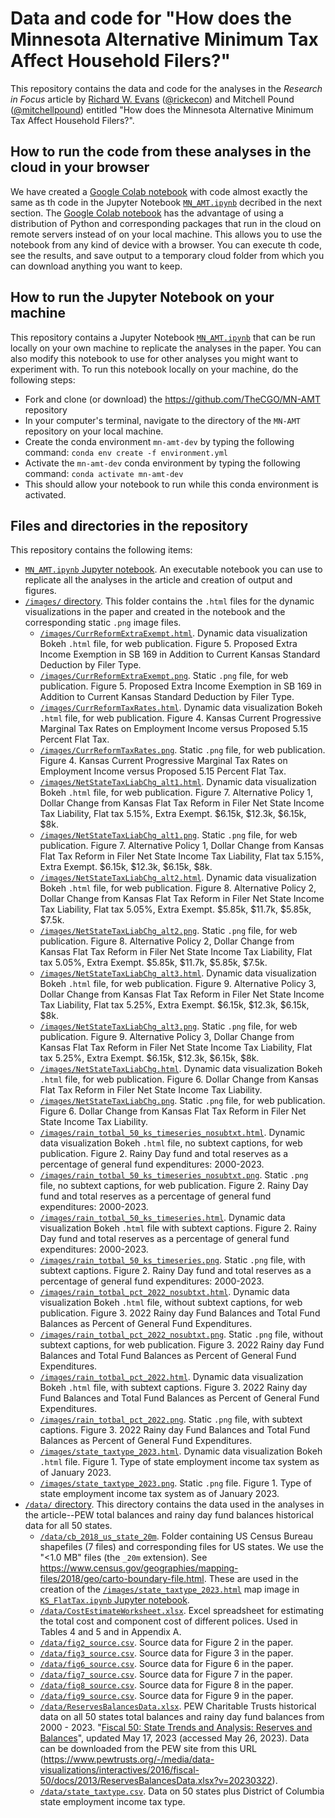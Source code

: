 # Data and code for "How does the Minnesota Alternative Minimum Tax Affect Household Filers?"
This repository contains the data and code for the analyses in the *Research in Focus* article by [Richard W. Evans](https://sites.google.com/site/rickecon) ([@rickecon](https://github.com/rickecon)) and Mitchell Pound ([@mitchellpound](https://github.com/mitchellpound)) entitled "How does the Minnesota Alternative Minimum Tax Affect Household Filers?".

## How to run the code from these analyses in the cloud in your browser
We have created a [Google Colab notebook](https://colab.research.google.com/drive/1fZ-mXeUgjsDfeCYILWz7tHS4856_vbJI?usp=sharing) with code almost exactly the same as th code in the Jupyter Notebook [`MN_AMT.ipynb`](MN_AMT.ipynb) decribed in the next section. The [Google Colab notebook](https://colab.research.google.com/drive/1fZ-mXeUgjsDfeCYILWz7tHS4856_vbJI?usp=sharing) has the advantage of using a distribution of Python and corresponding packages that run in the cloud on remote servers instead of on your local machine. This allows you to use the notebook from any kind of device with a browser. You can execute th code, see the results, and save output to a temporary cloud folder from which you can download anything you want to keep.

## How to run the Jupyter Notebook on your machine
This repository contains a Jupyter Notebook [`MN_AMT.ipynb`](MN_AMT.ipynb) that can be run locally on your own machine to replicate the analyses in the paper. You can also modify this notebook to use for other analyses you might want to experiment with. To run this notebook locally on your machine, do the following steps:
* Fork and clone (or download) the https://github.com/TheCGO/MN-AMT repository
* In your computer's terminal, navigate to the directory of the `MN-AMT` repository on your local machine.
* Create the conda environment `mn-amt-dev` by typing the following command: `conda env create -f environment.yml`
* Activate the `mn-amt-dev` conda environment by typing the following command: `conda activate mn-amt-dev`
* This should allow your notebook to run while this conda environment is activated.


## Files and directories in the repository
This repository contains the following items:
* [`MN_AMT.ipynb` Jupyter notebook](MN_AMT.ipynb). An executable notebook you can use to replicate all the analyses in the article and creation of output and figures.
* [`/images/` directory](images/). This folder contains the `.html` files for the dynamic visualizations in the paper and created in the notebook and the corresponding static `.png` image files.
    * [`/images/CurrReformExtraExempt.html`](/images/CurrReformExtraExempt.html). Dynamic data visualization Bokeh `.html` file, for web publication. Figure 5. Proposed Extra Income Exemption in SB 169 in Addition to Current Kansas Standard Deduction by Filer Type.
    * [`/images/CurrReformExtraExempt.png`](/images/CurrReformExtraExempt.png). Static `.png` file, for web publication. Figure 5. Proposed Extra Income Exemption in SB 169 in Addition to Current Kansas Standard Deduction by Filer Type.
    * [`/images/CurrReformTaxRates.html`](/images/CurrReformTaxRates.html). Dynamic data visualization Bokeh `.html` file, for web publication. Figure 4. Kansas Current Progressive Marginal Tax Rates on Employment Income versus Proposed 5.15 Percent Flat Tax.
    * [`/images/CurrReformTaxRates.png`](/images/CurrReformTaxRates.png). Static `.png` file, for web publication. Figure 4. Kansas Current Progressive Marginal Tax Rates on Employment Income versus Proposed 5.15 Percent Flat Tax.
    * [`/images/NetStateTaxLiabChg_alt1.html`](/images/NetStateTaxLiabChg_alt1.html). Dynamic data visualization Bokeh `.html` file, for web publication. Figure 7. Alternative Policy 1, Dollar Change from Kansas Flat Tax Reform in Filer Net State Income Tax Liability, Flat tax 5.15%, Extra Exempt. $6.15k, $12.3k, $6.15k, $8k.
    * [`/images/NetStateTaxLiabChg_alt1.png`](/images/NetStateTaxLiabChg_alt1.png). Static `.png` file, for web publication. Figure 7. Alternative Policy 1, Dollar Change from Kansas Flat Tax Reform in Filer Net State Income Tax Liability, Flat tax 5.15%, Extra Exempt. $6.15k, $12.3k, $6.15k, $8k.
    * [`/images/NetStateTaxLiabChg_alt2.html`](/images/NetStateTaxLiabChg_alt2.html). Dynamic data visualization Bokeh `.html` file, for web publication. Figure 8. Alternative Policy 2, Dollar Change from Kansas Flat Tax Reform in Filer Net State Income Tax Liability, Flat tax 5.05%, Extra Exempt. $5.85k, $11.7k, $5.85k, $7.5k.
    * [`/images/NetStateTaxLiabChg_alt2.png`](/images/NetStateTaxLiabChg_alt2.png). Static `.png` file, for web publication. Figure 8. Alternative Policy 2, Dollar Change from Kansas Flat Tax Reform in Filer Net State Income Tax Liability, Flat tax 5.05%, Extra Exempt. $5.85k, $11.7k, $5.85k, $7.5k.
    * [`/images/NetStateTaxLiabChg_alt3.html`](/images/NetStateTaxLiabChg_alt3.html). Dynamic data visualization Bokeh `.html` file, for web publication. Figure 9. Alternative Policy 3, Dollar Change from Kansas Flat Tax Reform in Filer Net State Income Tax Liability, Flat tax 5.25%, Extra Exempt. $6.15k, $12.3k, $6.15k, $8k.
    * [`/images/NetStateTaxLiabChg_alt3.png`](/images/NetStateTaxLiabChg_alt3.png). Static `.png` file, for web publication. Figure 9. Alternative Policy 3, Dollar Change from Kansas Flat Tax Reform in Filer Net State Income Tax Liability, Flat tax 5.25%, Extra Exempt. $6.15k, $12.3k, $6.15k, $8k.
    * [`/images/NetStateTaxLiabChg.html`](/images/NetStateTaxLiabChg.html). Dynamic data visualization Bokeh `.html` file, for web publication. Figure 6. Dollar Change from Kansas Flat Tax Reform in Filer Net State Income Tax Liability.
    * [`/images/NetStateTaxLiabChg.png`](/images/NetStateTaxLiabChg.png). Static `.png` file, for web publication. Figure 6. Dollar Change from Kansas Flat Tax Reform in Filer Net State Income Tax Liability.
    * [`/images/rain_totbal_50_ks_timeseries_nosubtxt.html`](/images/rain_totbal_50_ks_timeseries_nosubtxt.html). Dynamic data visualization Bokeh `.html` file, no subtext captions, for web publication. Figure 2. Rainy Day fund and total reserves as a percentage of general fund expenditures: 2000-2023.
    * [`/images/rain_totbal_50_ks_timeseries_nosubtxt.png`](/images/rain_totbal_50_ks_timeseries_nosubtxt.png). Static `.png` file, no subtext captions, for web publication. Figure 2. Rainy Day fund and total reserves as a percentage of general fund expenditures: 2000-2023.
    * [`/images/rain_totbal_50_ks_timeseries.html`](/images/rain_totbal_50_ks_timeseries.html). Dynamic data visualization Bokeh `.html` file with subtext captions. Figure 2. Rainy Day fund and total reserves as a percentage of general fund expenditures: 2000-2023.
    * [`/images/rain_totbal_50_ks_timeseries.png`](/images/rain_totbal_50_ks_timeseries.png). Static `.png` file, with subtext captions. Figure 2. Rainy Day fund and total reserves as a percentage of general fund expenditures: 2000-2023.
    * [`/images/rain_totbal_pct_2022_nosubtxt.html`](/images/rain_totbal_pct_2022_nosubtxt.html). Dynamic data visualization Bokeh `.html` file, without subtext captions, for web publication. Figure 3. 2022 Rainy day Fund Balances and Total Fund Balances as Percent of General Fund Expenditures.
    * [`/images/rain_totbal_pct_2022_nosubtxt.png`](/images/rain_totbal_pct_2022_nosubtxt.png). Static `.png` file, without subtext captions, for web publication. Figure 3. 2022 Rainy day Fund Balances and Total Fund Balances as Percent of General Fund Expenditures.
    * [`/images/rain_totbal_pct_2022.html`](/images/rain_totbal_pct_2022.html). Dynamic data visualization Bokeh `.html` file, with subtext captions. Figure 3. 2022 Rainy day Fund Balances and Total Fund Balances as Percent of General Fund Expenditures.
    * [`/images/rain_totbal_pct_2022.png`](/images/rain_totbal_pct_2022.png). Static `.png` file, with subtext captions. Figure 3. 2022 Rainy day Fund Balances and Total Fund Balances as Percent of General Fund Expenditures.
    * [`/images/state_taxtype_2023.html`](/images/state_taxtype_2023.html). Dynamic data visualization Bokeh `.html` file. Figure 1. Type of state employment income tax system as of January 2023.
    * [`/images/state_taxtype_2023.png`](/images/state_taxtype_2023.png). Static `.png` file. Figure 1. Type of state employment income tax system as of January 2023.
* [`/data/` directory](data/). This directory contains the data used in the analyses in the article--PEW total balances and rainy day fund balances historical data for all 50 states.
    * [`/data/cb_2018_us_state_20m`](/data/cb_2018_us_state_20m). Folder containing US Census Bureau shapefiles (7 files) and corresponding files for US states. We use the "<1.0 MB" files (the `_20m` extension). See https://www.census.gov/geographies/mapping-files/2018/geo/carto-boundary-file.html. These are used in the creation of the [`/images/state_taxtype_2023.html`](/images/state_taxtype_2023.html) map image in [`KS_FlatTax.ipynb` Jupyter notebook](KS_FlatTax.ipynb).
    * [`/data/CostEstimateWorksheet.xlsx`](/data/CostEstimateWorksheet.xlsx). Excel spreadsheet for estimating the total cost and component cost of different polices. Used in Tables 4 and 5 and in Appendix A.
    * [`/data/fig2_source.csv`](/data/fig2_source.csv). Source data for Figure 2 in the paper.
    * [`/data/fig3_source.csv`](/data/fig3_source.csv). Source data for Figure 3 in the paper.
    * [`/data/fig6_source.csv`](/data/fig6_source.csv). Source data for Figure 6 in the paper.
    * [`/data/fig7_source.csv`](/data/fig7_source.csv). Source data for Figure 7 in the paper.
    * [`/data/fig8_source.csv`](/data/fig8_source.csv). Source data for Figure 8 in the paper.
    * [`/data/fig9_source.csv`](/data/fig9_source.csv). Source data for Figure 9 in the paper.
    * [`/data/ReservesBalancesData.xlsx`](data/ReservesBalancesData.xlsx). PEW Charitable Trusts historical data on all 50 states total balances and rainy day fund balances from 2000 - 2023. "[Fiscal 50: State Trends and Analysis: Reserves and Balances](https://www.pewtrusts.org/en/research-and-analysis/data-visualizations/2014/fiscal-50#ind5)", updated May 17, 2023 (accessed May 26, 2023). Data can be downloaded from the PEW site from this URL (https://www.pewtrusts.org/-/media/data-visualizations/interactives/2016/fiscal-50/docs/2013/ReservesBalancesData.xlsx?v=20230322).
    * [`/data/state_taxtype.csv`](/data/state_taxtype.csv). Data on 50 states plus District of Columbia state employment income tax type.
